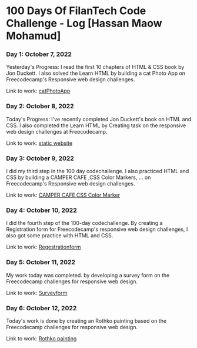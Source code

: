 # 100 Days Of FilanTech Code Challenge - Log [Hassan Maow Mohamud]

### Day 1: October 7, 2022

Yesterday's Progress: I read the first 10 chapters of HTML & CSS book by Jon Duckett. I also solved the Learn HTML by building a cat Photo App on Freecodecamp's Responsive web design challenges.

Link to work: [catPhotoApp](https://github.com/Hassan-Macow/100DaysOfFilanTechCode/tree/main/HTML_CSS)

### Day 2: October 8, 2022

Today's Progress: I've recently completed Jon Duckett's book on HTML and CSS. I also completed the Learn HTML by Creating task on the responsive web design challenges at Freecodecamp.

Link to work: [static website](https://github.com/Hassan-Macow/100DaysOfFilanTechCode/tree/main/HTML_CSS)

### Day 3: October 9, 2022

I did my third step in the 100 day codechallenge. I also practiced HTML and CSS by building a CAMPER CAFE ,CSS Color Markers, ... on Freecodecamp's Responsive web design challenges.

Link to work: [CAMPER CAFE,CSS Color Marker](https://github.com/Hassan-Macow/100DaysOfFilanTechCode/tree/main/HTML_CSS)

### Day 4: October 10, 2022

I did the fourth step of the 100-day codechallenge. By creating a Registration form for Freecodecamp's responsive web design challenges, I also got some practice with HTML and CSS.

Link to work: [Regestrationform](https://github.com/Hassan-Macow/100DaysOfFilanTechCode/tree/main/HTML_CSS)

### Day 5: October 11, 2022

My work today was completed. by developing a survey form on the Freecodecamp challenges for responsive web design.

Link to work: [Surveyform](https://github.com/Hassan-Macow/100DaysOfFilanTechCode/tree/main/HTML_CSS)

### Day 6: October 12, 2022

Today's work is done by creating an Rothko painting based on the Freecodecamp challenges for responsive web design.

Link to work: [Rothko painting](https://github.com/Hassan-Macow/100DaysOfFilanTechCode/tree/main/HTML_CSS)
